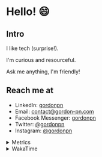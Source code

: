 # Hello! 😄

## Intro

I like tech (surprise!).

I'm curious and resourceful.

Ask me anything, I'm friendly!

## Reach me at

- LinkedIn: [gordonpn](https://www.linkedin.com/in/gordonpn/)
- Email: [contact@gordon-pn.com](mailto:contact@gordon-pn.com)
- Facebook Messenger: [gordonpn](https://www.messenger.com/t/Gordonpn)
- Twitter: [@gordonpn](https://twitter.com/Gordonpn)
- Instagram: [@gordonpn](https://www.instagram.com/gordonpn/)

<details>
  <summary>Metrics</summary>

  <img align="center" src="https://github.com/gordonpn/gordonpn/blob/master/github-metrics.svg" alt="GitHub Metrics">

</details>

<details>
  <summary>WakaTime</summary>

  <!--START_SECTION:waka-->
📊 **This Week I Spent My Time On** 

```text
💬 Programming Languages: 
Java                     2 hrs 14 mins       █████████████████████░░░░   83.90 % 
JSON                     15 mins             ██░░░░░░░░░░░░░░░░░░░░░░░   09.50 % 
Other                    10 mins             ██░░░░░░░░░░░░░░░░░░░░░░░   06.60 % 

🔥 Editors: 
IntelliJ                 1 hr 42 mins        ████████████████░░░░░░░░░   64.00 % 
Intellijidea             47 mins             ███████░░░░░░░░░░░░░░░░░░   29.40 % 
VS Code                  10 mins             ██░░░░░░░░░░░░░░░░░░░░░░░   06.60 % 
```


 Last Updated on 05/01/2024 10:19:45 UTC
<!--END_SECTION:waka-->
</details>
